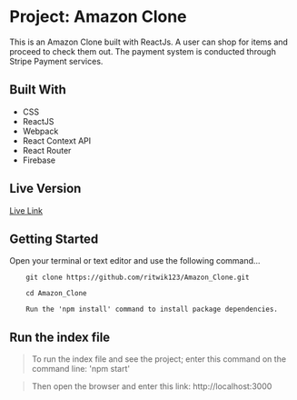# Project: Amazon Clone

This is an Amazon Clone built with ReactJs. A user can shop for items and proceed to check them out. The payment system is conducted through Stripe Payment services.

## Built With

- CSS
- ReactJS
- Webpack
- React Context API
- React Router
- Firebase


## Live Version

[Live Link](https://clone-27152.web.app/)


## Getting Started

Open your terminal or text editor and use the following command...

        git clone https://github.com/ritwik123/Amazon_Clone.git

        cd Amazon_Clone

        Run the 'npm install' command to install package dependencies.

## Run the index file

> To run the index file and see the project; enter this command on the command line:
'npm start'

> Then open the browser and enter this link:
http://localhost:3000


